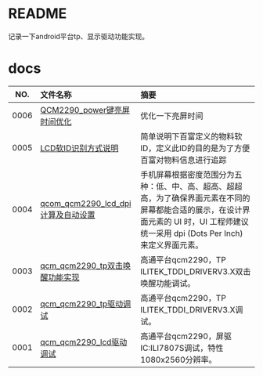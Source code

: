 # README

记录一下android平台tp、显示驱动功能实现。

# docs

NO.|文件名称|摘要
:--:|:--|:--
0006| [QCM2290_power键亮屏时间优化](docs/0006_QCM2290_power键亮屏时间优化.md) | 优化一下亮屏时间
0005| [LCD软ID识别方式说明](docs/0005_LCD软ID识别方式说明.md) | 简单说明下百富定义的物料软ID，定义此ID的目的是为了方便百富对物料信息进行追踪
0004| [qcom_qcm2290_lcd_dpi计算及自动设置](docs/0004_qcom_qcm2290_lcd_dpi计算及自动设置.md) | 手机屏幕根据密度范围分为五种：低、中、高、超高、超超高，为了确保界面元素在不同的屏幕都能合适的展示，在设计界面元素的 UI 时，UI 工程师建议统一采用 dpi (Dots Per Inch) 来定义界面元素。
0003| [qcm_qcm2290_tp双击唤醒功能实现](docs/0003_qcm_qcm2290_tp双击唤醒功能实现.md) | 高通平台qcm2290，TP ILITEK_TDDI_DRIVERV3.X双击唤醒功能调试。
0002| [qcm_qcm2290_tp驱动调试](docs/0002_qcm_qcm2290_tp驱动调试.md) | 高通平台qcm2290，TP ILITEK_TDDI_DRIVERV3.X调试。
0001| [qcm_qcm2290_lcd驱动调试](docs/0001_qcm_qcm2290_lcd驱动调试.md) | 高通平台qcm2290，屏驱IC:ILI7807S调试，特性1080x2560分辨率。
